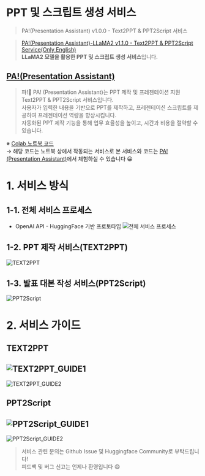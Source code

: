# PPT 및 스크립트 생성 서비스
> PA!(Presentation Assistant) v1.0.0 - Text2PPT & PPT2Script 서비스

> [PA!(Presentation Assistant)-LLaMA2 v1.1.0 - Text2PPT & PPT2Script Service(Only English)](https://huggingface.co/spaces/Hyeonseo/Presentation-Assistant-LLaMA2)    
> **LLaMA2 모델을 활용한 PPT 및 스크립트 생성 서비스**입니다.

## [PA!(Presentation Assistant)](https://huggingface.co/spaces/SRankChatGpt/Presentation-Assistant)
> 파!🥬 PA! (Presentation Assistant)는 PPT 제작 및 프레젠테이션 지원 Text2PPT & PPT2Script 서비스입니다.   
사용자가 입력한 내용을 기반으로 PPT를 제작하고, 프레젠테이션 스크립트를 제공하여 프레젠테이션 역량을 향상시킵니다.   
자동화된 PPT 제작 기능을 통해 업무 효율성을 높이고, 시간과 비용을 절약할 수 있습니다.   

※ [Colab 노트북 코드](PA(Presentation_Assistant).ipynb)    
 → 해당 코드는 노트북 상에서 작동되는 서비스로 본 서비스와 코드는 [PA!(Presentation Assistant)](https://huggingface.co/spaces/SRankChatGpt/Presentation-Assistant)에서 체험하실 수 있습니다 😀

# 1. 서비스 방식
## 1-1. 전체 서비스 프로세스
- OpenAI API - HuggingFace 기반 프로토타입
![전체 서비스 프로세스](./image/전체_서비스_프로세스.png)

## 1-2. PPT 제작 서비스(TEXT2PPT)
![TEXT2PPT](./image/TEXT2PPT.png)

## 1-3. 발표 대본 작성 서비스(PPT2Script)
![PPT2Script](./image/PPT2Script.png)

# 2. 서비스 가이드
## TEXT2PPT
![TEXT2PPT_GUIDE1](./image/TEXT2PPT_GUIDE1.png)
---
![TEXT2PPT_GUIDE2](./image/TEXT2PPT_GUIDE2.png)

## PPT2Script
![PPT2Script_GUIDE1](./image/PPT2Script_GUIDE1.png)
---
![PPT2Script_GUIDE2](./image/PPT2Script_GUIDE2.png)

> 서비스 관련 문의는 Github Issue 및 Huggingface Community로 부탁드립니다!    
피드백 및 버그 신고는 언제나 환영입니다 😄
